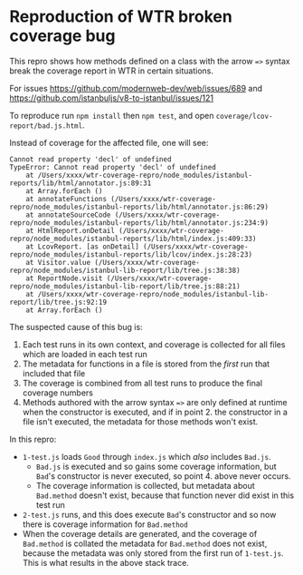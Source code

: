 # Reproduction of WTR broken coverage bug

This repro shows how methods defined on a class with the arrow `=>` syntax break the coverage report in WTR in certain situations.

For issues https://github.com/modernweb-dev/web/issues/689 and https://github.com/istanbuljs/v8-to-istanbul/issues/121

To reproduce run `npm install` then `npm test`, and open `coverage/lcov-report/bad.js.html`.

Instead of coverage for the affected file, one will see:

```
Cannot read property 'decl' of undefined
TypeError: Cannot read property 'decl' of undefined
    at /Users/xxxx/wtr-coverage-repro/node_modules/istanbul-reports/lib/html/annotator.js:89:31
    at Array.forEach ()
    at annotateFunctions (/Users/xxxx/wtr-coverage-repro/node_modules/istanbul-reports/lib/html/annotator.js:86:29)
    at annotateSourceCode (/Users/xxxx/wtr-coverage-repro/node_modules/istanbul-reports/lib/html/annotator.js:234:9)
    at HtmlReport.onDetail (/Users/xxxx/wtr-coverage-repro/node_modules/istanbul-reports/lib/html/index.js:409:33)
    at LcovReport. [as onDetail] (/Users/xxxx/wtr-coverage-repro/node_modules/istanbul-reports/lib/lcov/index.js:28:23)
    at Visitor.value (/Users/xxxx/wtr-coverage-repro/node_modules/istanbul-lib-report/lib/tree.js:38:38)
    at ReportNode.visit (/Users/xxxx/wtr-coverage-repro/node_modules/istanbul-lib-report/lib/tree.js:88:21)
    at /Users/xxxx/wtr-coverage-repro/node_modules/istanbul-lib-report/lib/tree.js:92:19
    at Array.forEach ()
```

The suspected cause of this bug is:

1. Each test runs in its own context, and coverage is collected for all files which are loaded in each test run
2. The metadata for functions in a file is stored from the _first_ run that included that file
3. The coverage is combined from all test runs to produce the final coverage numbers
4. Methods authored with the arrow syntax `=>` are only defined at runtime when the constructor is executed, and if in point 2. the constructor in a file isn't executed, the metadata for those methods won't exist.

In this repro:

* `1-test.js` loads `Good` through `index.js` which _also_ includes `Bad.js`.
    - `Bad.js` is executed and so gains some coverage information, but `Bad`'s constructor is never executed, so point 4. above never occurs.
    - The coverage information is collected, but metadata about `Bad.method` doesn't exist, because that function never did exist in this test run
* `2-test.js` runs, and this does execute `Bad`'s constructor and so now there is coverage information for `Bad.method`
* When the coverage details are generated, and the coverage of `Bad.method` is collated the metadata for `Bad.method` does not exist, because the metadata was only stored from the first run of `1-test.js`. This is what results in the above stack trace.
